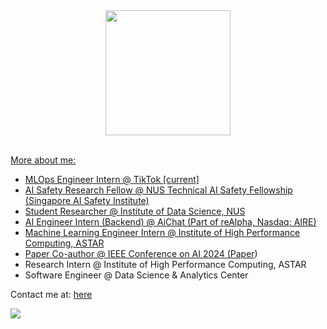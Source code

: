 

  <div align='center'>
      <a href="https://github.com/lhurr">
        <img height=200 align="center" src="https://github-readme-stats.vercel.app/api/top-langs/?username=lhurr&theme=react&langs_count=10&hide_progress=true" />
        <br/>
        <br/>
  </div>

More about me:
- MLOps Engineer Intern @ TikTok [current]
- AI Safety Research Fellow @ NUS Technical AI Safety Fellowship (Singapore AI Safety Institute)
- Student Researcher @ Institute of Data Science, NUS
- AI Engineer Intern (Backend) @ AiChat (Part of reAlpha, Nasdaq: AIRE)
- Machine Learning Engineer Intern @ Institute of High Performance Computing, ASTAR
- Paper Co-author @ IEEE Conference on AI 2024 ([Paper](https://ieeexplore.ieee.org/document/10605409))
- Research Intern @ Institute of High Performance Computing, ASTAR
- Software Engineer @ Data Science & Analytics Center


Contact me at: [here](mailto:limhur.ng@gmail.com)

<p align="left">
  <div align="left" >
    <img src="https://komarev.com/ghpvc/?username=lhurr&label=Profile%20Views&color=000000&style=for-the-badge" />
  </div>
</p>




